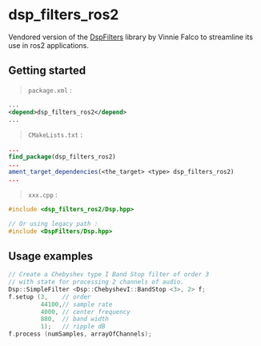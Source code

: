 # dsp_filters_ros2

Vendored version of the [DspFilters](https://github.com/vinniefalco/DSPFilters) library by Vinnie Falco to streamline its use in ros2 applications.

## Getting started

> `package.xml` :
```xml
...
<depend>dsp_filters_ros2</depend>
...
```

> `CMakeLists.txt` :
```cmake
...
find_package(dsp_filters_ros2)
...
ament_target_dependencies(<the_target> <type> dsp_filters_ros2)
...
```
> `xxx.cpp` :
```cpp
#include <dsp_filters_ros2/Dsp.hpp>

// Or using legacy path :
#include <DspFilters/Dsp.hpp>
```


## Usage examples

```cpp
// Create a Chebyshev type I Band Stop filter of order 3
// with state for processing 2 channels of audio.
Dsp::SimpleFilter <Dsp::ChebyshevI::BandStop <3>, 2> f;
f.setup (3,    // order
         44100,// sample rate
         4000, // center frequency
         880,  // band width
         1);   // ripple dB
f.process (numSamples, arrayOfChannels);
```
